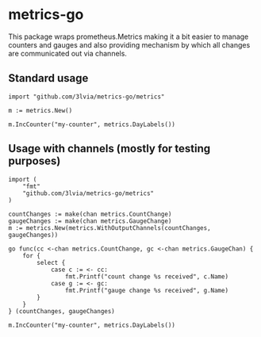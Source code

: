 # metrics-go
This package wraps prometheus.Metrics making it a bit easier to manage counters and gauges and also providing mechanism by which all changes are communicated out via channels.

## Standard usage
```
import "github.com/3lvia/metrics-go/metrics"

m := metrics.New()

m.IncCounter("my-counter", metrics.DayLabels())
```

## Usage with channels (mostly for testing purposes)
```
import (
    "fmt"
    "github.com/3lvia/metrics-go/metrics"
)

countChanges := make(chan metrics.CountChange)
gaugeChanges := make(chan metrics.GaugeChange)
m := metrics.New(metrics.WithOutputChannels(countChanges, gaugeChanges))

go func(cc <-chan metrics.CountChange, gc <-chan metrics.GaugeChan) {
    for {
        select {
            case c := <- cc:
                fmt.Printf("count change %s received", c.Name)
            case g := <- gc:
                fmt.Printf("gauge change %s received", g.Name)
        }
    }
} (countChanges, gaugeChanges)

m.IncCounter("my-counter", metrics.DayLabels())
```